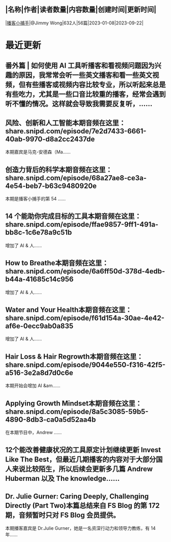 |名称|作者|读者数量|内容数量|创建时间|更新时间|
---
|[播客小捕手](https://xiaobot.net/p/xiaobushous1?refer=0b133df9-27dc-423b-8101-639049001c13)|@Jimmy Wong|632人|56篇|2023-01-08|2023-09-22|

# 最近更新
## 番外篇 | 如何使用 AI 工具听播客和看视频问题​因为兴趣的原因，我常常会听一些英文播客和看一些英文视频，但有些播客或视频内容比较专业，所以听起来总是有些吃力，尤其是一些口音比较重的播客，经常会遇到听不懂的情况。这样就会导致我需要反复听，......
## 风险、创新和人工智能本期音频在这里：share.snipd.com/episode/7e2d7433-6661-40ab-9970-d8a2cc2437de
本期嘉宾是马克-安德森（Ma......
## 创造力背后的科学本期音频在这里：share.snipd.com/episode/68a27ae8-ce3a-4e54-beb7-b63c9480920e
本期是播客小捕手的第 54 ......
## 14 个能助你完成目标的工具本期音频在这里：share.snipd.com/episode/ffae9857-9ff1-491a-bb8c-1c6e78a9c51b
增加了 AI &amp; 人......
## How to Breathe本期音频在这里：share.snipd.com/episode/6a6ff50d-378d-4edb-b44a-41685c14c956
增加了 AI &amp; 人......
## Water and Your Health本期音频在这里：share.snipd.com/episode/f61d154a-30ae-4e42-af6e-0ecc9ab0a835
增加了 AI &amp; 人......
## Hair Loss &amp;  Hair Regrowth本期音频在这里：share.snipd.com/episode/9044e550-f316-42f5-a516-3e2a8d7d0c6e
本期开始会增加 AI &am......
## Applying Growth Mindset本期音频在这里：share.snipd.com/episode/8a5c3085-59b5-4890-8db3-ca0a5d52aa4b
在本期节目中，Andrew ......
## 12个能改善健康状况的工具原定计划继续更新 Invest Like The Best，但最近几期播客的内容对于大部分国人来说比较陌生，所以后续会更新多几篇 Andrew Huberman 以及 The knowledge......
## Dr. Julie Gurner: Caring Deeply, Challenging Directly (Part Two)本篇总结来自 FS Blog 的第 172 期，音频暂时只对 FS Blog 会员提供。
本期播客嘉宾是 Dr.Julie Gurner，她是一名资深行动力和领导力教练，有 14 年......

